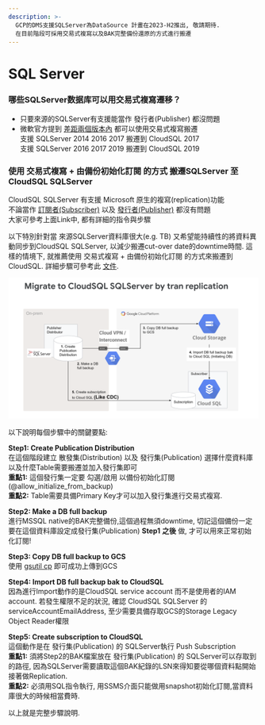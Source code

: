 ```yaml
---
description: >-
  GCP的DMS支援SQLServer為DataSource 計畫在2023-H2推出, 敬請期待. 
  在目前階段可採用交易式複寫以及BAK完整備份還原的方式進行搬遷
---
```


# SQL Server

### 哪些SQLServer数据库可以用交易式複寫遷移？

* 只要來源的SQLServer有支援能當作 發行者(Publisher) 都沒問題
* 微軟官方提到 [差距兩個版本內](https://learn.microsoft.com/en-us/sql/relational-databases/replication/replication-backward-compatibility?view=sql-server-ver16#replication-matrix) 都可以使用交易式複寫搬遷\
  支援 SQLServer 2014 2016 2017 搬遷到 CloudSQL 2017\
  支援 SQLServer 2016 2017 2019 搬遷到 CloudSQL 2019

### 使用 交易式複寫 + 由備份初始化訂閱 的方式 搬遷SQLServer 至 CloudSQL SQLServer

CloudSQL SQLServer 有支援 Microsoft 原生的複寫(replication)功能\
不論當作 [訂閱者(Subscriber)](https://cloud.google.com/solutions/migrating-data-from-sql-server-to-cloud-sql-for-sql-server) 以及 [發行者(Publisher)](https://cloud.google.com/sql/docs/sqlserver/replication/configure-external-replica) 都沒有問題\
大家可參考上面Link中, 都有詳細的指令與步驟

以下特別針對當 來源SQLServer資料庫很大(e.g. TB) 又希望能持續性的將資料異動同步到CloudSQL SQLServer, 以減少搬遷cut-over date的downtime時間.  這樣的情境下, 就推薦使用 交易式複寫 + 由備份初始化訂閱 的方式來搬遷到CloudSQL. 詳細步驟可參考此 [文件](https://docs.google.com/document/d/12CZB71dqRHWL8QoZF\_iUbp-8CmU6HaD6MjWD2-Cts-M/edit).

![](<../../.gitbook/assets/image (21).png>)

以下說明每個步驟中的關鍵要點:

**Step1: Create Publication Distribution**\
在這個階段建立 散發集(Distribution) 以及 發行集(Publication) 選擇什麼資料庫以及什麼Table需要搬遷並加入發行集即可\
**重點1:** 這個發行集一定要 勾選/啟用 以備份初始化訂閱 (@allow\_initialize\_from\_backup) \
**重點2:** Table需要具備Primary Key才可以加入發行集進行交易式複寫.

**Step2: Make a DB full backup**\
進行MSSQL native的BAK完整備份,這個過程無須downtime, 切記這個備份一定要在這個資料庫設定成發行集(Publication) **Step1** **之後** 做, 才可以用來正常初始化訂閱!

**Step3: Copy DB full backup to GCS**\
使用 [gsutil cp](https://cloud.google.com/storage/docs/gsutil/commands/cp) 即可成功上傳到GCS

**Step4: Import DB full backup bak to CloudSQL**\
因為進行Import動作的是CloudSQL service account 而不是使用者的IAM account.  若發生權限不足的狀況, 確認 CloudSQL SQLServer 的serviceAccountEmailAddress, 至少需要具備存取GCS的Storage Legacy Object Reader權限

**Step5: Create subscription to CloudSQL**\
這個動作是在 發行集(Publication) 的 SQLServer執行 Push Subscription\
**重點1:** 須將Step2的BAK檔案放在 發行集(Publication) 的 SQLServer可以存取到的路徑, 因為SQLServer需要讀取這個BAK紀錄的LSN來得知要從哪個資料點開始接著做Replication. \
**重點2:** 必須用SQL指令執行, 用SSMS介面只能做用snapshot初始化訂閱,當資料庫很大的時候相當費時. &#x20;

以上就是完整步驟說明.
